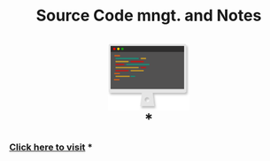 <h1 align="center">
    <br>
      Source Code mngt. and Notes
    <br>
    <br>
    <img src="https://github.com/amiyapati/My-project/blob/main/Elements/Markdown/monitor.svg" height="120" align="center" />
    <br>
    * <h3><a href="https://www.figma.com/file/dd33xTFkQhwShzA6nfCOaD/my-project?node-id=0%3A1">Click here to visit</a> *
